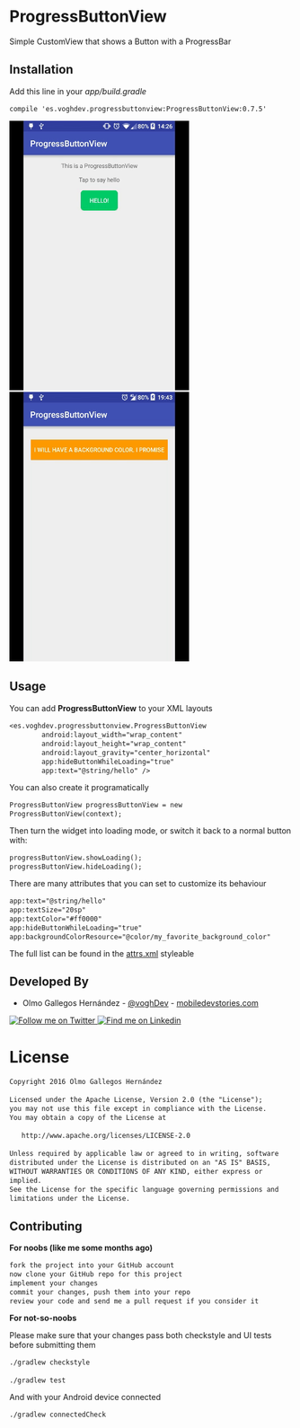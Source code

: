 # ProgressButtonView
Simple CustomView that shows a Button with a ProgressBar

Installation
------------

Add this line in your *app/build.gradle*

    compile 'es.voghdev.progressbuttonview:ProgressButtonView:0.7.5'

![Screenshot][progressButtonViewScreenshot] ![Screenshot][anotherProgressButtonViewScreenshot]

Usage
-----

You can add **ProgressButtonView** to your XML layouts

    <es.voghdev.progressbuttonview.ProgressButtonView
            android:layout_width="wrap_content"
            android:layout_height="wrap_content"
            android:layout_gravity="center_horizontal"
            app:hideButtonWhileLoading="true"
            app:text="@string/hello" />


You can also create it programatically

    ProgressButtonView progressButtonView = new ProgressButtonView(context);

Then turn the widget into loading mode, or switch it back to a normal button with:

    progressButtonView.showLoading();
    progressButtonView.hideLoading();

There are many attributes that you can set to customize its behaviour

    app:text="@string/hello"
    app:textSize="20sp"
    app:textColor="#ff0000"
    app:hideButtonWhileLoading="true"
    app:backgroundColorResource="@color/my_favorite_background_color"

The full list can be found in the [attrs.xml][1] styleable

Developed By
------------

* Olmo Gallegos Hernández - [@voghDev][2] - [mobiledevstories.com][3]

<a href="http://twitter.com/voghDev">
  <img alt="Follow me on Twitter" src="https://image.freepik.com/iconos-gratis/twitter-logo_318-40209.jpg" height="60" width="60" />
</a>
<a href="https://www.linkedin.com/profile/view?id=91543271">
  <img alt="Find me on Linkedin" src="https://image.freepik.com/iconos-gratis/boton-del-logotipo-linkedin_318-84979.png" height="60" width="60" />
</a>

# License

    Copyright 2016 Olmo Gallegos Hernández

    Licensed under the Apache License, Version 2.0 (the "License");
    you may not use this file except in compliance with the License.
    You may obtain a copy of the License at

       http://www.apache.org/licenses/LICENSE-2.0

    Unless required by applicable law or agreed to in writing, software
    distributed under the License is distributed on an "AS IS" BASIS,
    WITHOUT WARRANTIES OR CONDITIONS OF ANY KIND, either express or implied.
    See the License for the specific language governing permissions and
    limitations under the License.

Contributing
------------

**For noobs (like me some months ago)**

    fork the project into your GitHub account
    now clone your GitHub repo for this project
    implement your changes
    commit your changes, push them into your repo
    review your code and send me a pull request if you consider it

**For not-so-noobs**

Please make sure that your changes pass both checkstyle and UI tests before submitting them

    ./gradlew checkstyle

    ./gradlew test

And with your Android device connected

    ./gradlew connectedCheck

 [progressButtonViewScreenshot]: ./screenshots/sample1.gif
 [anotherProgressButtonViewScreenshot]: ./screenshots/sample2.gif
 [1]: https://github.com/voghDev/ProgressButtonView/blob/master/ProgressButtonView/src/main/res/values/attrs.xml
 [2]: http://twitter.com/voghDev
 [3]: http://www.mobiledevstories.com
